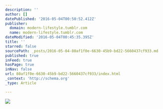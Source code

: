 ```yaml
---
description: ''
author: []
datePublished: '2016-05-04T00:50:52.412Z'
publisher:
  domain: modern-lifestyle.tumblr.com
  name: modern-lifestyle.tumblr.com
dateModified: '2016-05-04T00:45:35.395Z'
title: ''
starred: false
sourcePath: _posts/2016-05-04-80af1f0e-6630-45b9-bd22-5660437cf933.md
published: true
inFeed: true
hasPage: true
inNav: false
url: 80af1f0e-6630-45b9-bd22-5660437cf933/index.html
_context: 'http://schema.org'
_type: Article

---
```

![](http://67.media.tumblr.com/36c445541658606bd68fe4c89f0b645a/tumblr_nrnjggoMoM1u81sdco1_500.png)